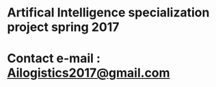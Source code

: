 # Artifical Intelligence specialization project spring 2017
# Contact e-mail : Ailogistics2017@gmail.com 